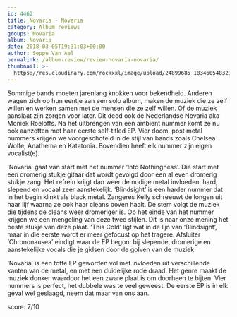 ```yaml
---
id: 4462
title: Novaria - Novaria
category: Album reviews
groups: Novaria
album: Novaria
date: 2018-03-05T19:31:03+00:00
author: Seppe Van Ael
permalink: /album-review/review-novaria-novaria/
thumbnail: >-
  https://res.cloudinary.com/rockxxl/image/upload/24899685_1834605483217243_537183935878584966_n.jpg
---
```

Sommige bands moeten jarenlang knokken voor bekendheid. Anderen wagen zich op hun eentje aan een solo album, maken de muziek die ze zelf willen en werken samen met de mensen die ze zelf willen. Of de muziek aanslaat zijn zorgen voor later. Dit deed ook de Nederlandse Novaria aka Moniek Roeloffs. Na het uitbrengen van een ambient nummer komt ze nu ook aanzetten met haar eerste self-titled EP. Vier doom, post metal nummers krijgen we voorgeschoteld in de stijl van bands zoals Chelsea Wolfe, Anathema en Katatonia. Bovendien heeft elk nummer zijn eigen vocalist(e).

‘Novaria’ gaat van start met het nummer ‘Into Nothingness’. Die start met een dromerig stukje gitaar dat wordt gevolgd door een al even dromerig stukje zang. Het refrein krijgt dan weer de nodige metal invloeden: hard, slepend en vocaal zeer aanstekelijk. ‘Blindsight’ is een harder nummer dat in het begin klinkt als black metal. Zangeres Kelly schreeuwt de longen uit haar lijf waarna ze ook haar cleans boven haalt. De stem volgt de muziek die tijdens de cleans weer dromeriger is. Op het einde van het nummer krijgen we een mengeling van deze twee stijlen. Dit is naar onze mening het beste stukje van deze plaat. ‘This Cold’ ligt wat in de lijn van ‘Blindsight’, maar in die eerste wordt er meer gefocust op het tragere. Afsluiter ‘Chrononausea’ eindigt waar de EP begon: bij slepende, dromerige en aanstekelijke vocals die je gidsen door de golven van de muziek.

‘Novaria’ is een toffe EP geworden vol met invloeden uit verschillende kanten van de metal, en met een duidelijke rode draad. Het genre maakt de muziek donker waardoor het een zware plaat is om doorheen te bijten. Vier nummers is perfect, het dubbele was te veel geweest. De eerste EP is in elk geval wel geslaagd, neem dat maar van ons aan.

score: 7/10
